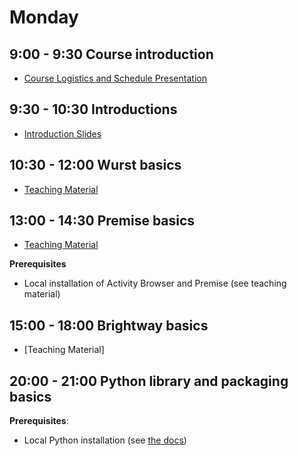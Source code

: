 # Monday

## 9:00 - 9:30 Course introduction

* [Course Logistics and Schedule Presentation](https://docs.google.com/presentation/d/1z3JZPQE9w0Nf2U1CT-5EqsDmDKvJgrcEDx-6g2oJPaQ/edit?usp=sharing)

## 9:30 - 10:30 Introductions

* [Introduction Slides](https://docs.google.com/presentation/d/1gnLmrb3_ZukjD_8U0UuhpsqBOOF-Y0oIx-bOlhai_nE/edit?usp=sharing)

## 10:30 - 12:00 Wurst basics

* [Teaching Material](https://github.com/romainsacchi/wurst-premise-training-2024)

## 13:00 - 14:30 Premise basics

* [Teaching Material](https://github.com/romainsacchi/wurst-premise-training-2024)

**Prerequisites**

* Local installation of Activity Browser and Premise (see teaching material)

## 15:00 - 18:00 Brightway basics

* [Teaching Material]

## 20:00 - 21:00 Python library and packaging basics

**Prerequisites**:

* Local Python installation (see [the docs](https://docs.brightway.dev/en/latest/content/installation/index.html))
